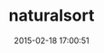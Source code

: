 ---
layout: post
title:  "naturalsort"
repo:   "johnnyshields/naturalsort"
date:   2015-02-18 17:00:51
gemurl: http://rubyforge.org/projects/naturalsort/
---